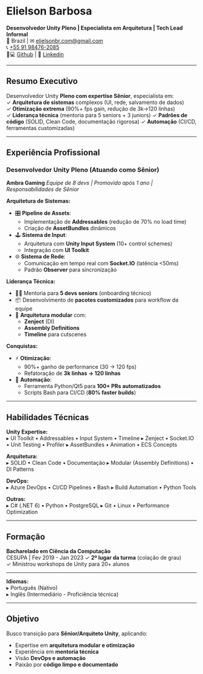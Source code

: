 # **Elielson Barbosa**  
**Desenvolvedor Unity Pleno | Especialista em Arquitetura | Tech Lead Informal**  
📍 Brazil | ✉ [elielsonbr.com@gmail.com](mailto:elielsonbr.com@gmail.com)  
📞 [+55 91 98476-2085](https://api.whatsapp.com/send/?phone=5591982350030)  
👨💻 [Github](https://github.com/Elielson68) | 👔 [Linkedin](https://www.linkedin.com/in/elielson-barbosa/)  

---

## **Resumo Executivo**  
Desenvolvedor Unity **Pleno com expertise Sênior**, especialista em:  
✓ **Arquitetura de sistemas** complexos (UI, rede, salvamento de dados)  
✓ **Otimização extrema** (90%+ fps gain, redução de 3k→120 linhas)  
✓ **Liderança técnica** (mentoria para 5 seniors + 3 juniors)
✓ **Padrões de código** (SOLID, Clean Code, documentação rigorosa)
✓ **Automação** (CI/CD, ferramentas customizadas)  

---

## **Experiência Profissional**  

### **Desenvolvedor Unity Pleno (Atuando como Sênior)**  
**Ambra Gaming** 
*Equipe de 8 devs | Promovido após 1 ano | Responsabilidades de Sênior*  

**Arquitetura de Sistemas:**  
- 🎛️ **Pipeline de Assets**:  
  - Implementação de **Addressables** (redução de 70% no load time)  
  - Criação de **AssetBundles** dinâmicos
- 🕹️ **Sistema de Input**:  
  - Arquitetura com **Unity Input System** (10+ control schemes)  
  - Integração com **UI Toolkit**  
- 🌐 **Sistema de Rede**:  
  - Comunicação em tempo real com **Socket.IO** (latência <50ms)  
  - Padrão **Observer** para sincronização

**Liderança Técnica:**  
- 👨🏫 Mentoria para **5 devs seniors** (onboarding técnico)  
- 📦 Desenvolvimento de **pacotes customizados** para workflow da equipe
- 🧩 **Arquitetura modular** com:  
  - **Zenject** (DI)  
  - **Assembly Definitions**  
  - **Timeline** para cutscenes

**Conquistas:**  
- ⚡ **Otimização**:  
  - 90%+ ganho de performance (30 → 120 fps)  
  - Refatoração de **3k linhas → 120 linhas**  
- 🤖 **Automação**:  
  - Ferramenta Python/Qt5 para **100+ PRs automatizados**  
  - Scripts Bash para CI/CD (**80% faster builds**)  

---

## **Habilidades Técnicas**  

**Unity Expertise:**  
▸ UI Toolkit • Addressables • Input System • Timeline
▸ Zenject • Socket.IO • Unit Testing • Profiler
▸ AssetBundles • Animation • ECS Concepts

**Arquitetura:**  
▸ SOLID • Clean Code • Documentação
▸ Modular (Assembly Definitions) • DI Patterns

**DevOps:**  
▸ Azure DevOps • CI/CD Pipelines • Bash
▸ Build Automation • Python Tools

**Outras:**  
▸ C# (.NET 6) • Python • PostgreSQL
▸ Git • Linux • Performance Optimization

---

## **Formação**  
**Bacharelado em Ciência da Computação**  
CESUPA | Fev 2019 - Jan 2023 
✓ **2º lugar da turma** (colação de grau)  
✓ Ministrou workshops de Unity para 20+ alunos

---

**Idiomas:**  
▸ Português (Nativo)  
▸ Inglês (Intermediário - Proficiência técnica)

---

## **Objetivo**  
Busco transição para **Sênior/Arquiteto Unity**, aplicando:  
- Expertise em **arquitetura modular e otimização**  
- Experiência em **mentoria técnica**  
- Visão **DevOps e automação**
- Paixão por **código limpo e documentado**    